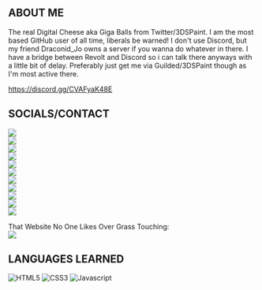 ## ABOUT ME

The real Digital Cheese aka Giga Balls from Twitter/3DSPaint. I am the most based GitHub user of all time, liberals be warned! I don't use Discord, but my friend Draconid_Jo owns a server if you wanna do whatever in there. I have a bridge between Revolt and Discord so i can talk there anyways with a little bit of delay. Preferably just get me via Guilded/3DSPaint though as I'm most active there.

https://discord.gg/CVAFyaK48E

## SOCIALS/CONTACT

<a href="https://dc-blog.neocities.org"><img src="https://github.com/DigitalCheese/DigitalCheese/assets/97138334/4ceeb410-612e-416a-9b67-8716f82f53cf"></a><br>
<a href="https://youtube.com/DigitalCheese"><img src="https://github.com/DigitalCheese/DigitalCheese/assets/97138334/425a1916-95d3-41a7-8601-db958f3df0dc"></a><br>
<a href="https://guilded.gg/TDK"><img src="https://github.com/DigitalCheese/DigitalCheese/assets/97138334/53f8bc33-da5b-4a9d-a130-532687410c30"></a><br>
<a href="https://3dspaint.com/member?id=150961"><img src="https://github.com/DigitalCheese/DigitalCheese/assets/97138334/517848cf-1546-493a-bd01-a1e45447698c"></a><br>
<a href="https://t.me/FAC_GigaBalls"><img src="https://github.com/DigitalCheese/DigitalCheese/assets/97138334/9eca64c2-7bfd-4e4d-9fb5-f7917689b400"></a><br>
<a href="https://odysee.com/$/invite/@DigitalCheese:1"><img src="https://github.com/DigitalCheese/DigitalCheese/assets/97138334/3f4221c8-aa24-4b68-8ca7-a5873ca56116"></a><br>
<a href="https://steamcommunity.com/id/CoolGamrDC"><img src="https://github.com/DigitalCheese/DigitalCheese/assets/97138334/484cbd0c-1d0b-4d65-8e48-c7f42f643632"></a><br>
<a href="https://deviantart.com/DigitalCheeseYT"><img src="https://github.com/DigitalCheese/DigitalCheese/assets/97138334/6fa15c7d-44bc-41a9-befd-0eef98e72e53"></a><br>
<a href="https://kick.com/DigitalCheese"><img src="https://github.com/DigitalCheese/DigitalCheese/assets/97138334/b1675d62-2fdb-439c-b126-90449b5f5c3c"></a><br>
<a href="https://rvlt.gg/bz7jFJFA"><img src="https://github.com/DigitalCheese/DigitalCheese/assets/97138334/64cad682-9000-44d4-b36f-0c4e816ea554"></a><br>
<a href="https://rumble.com/c/c-2569280"><img src="https://github.com/DigitalCheese/DigitalCheese/assets/97138334/0e95ecff-7ebc-4b03-871d-1f168add4827"></a><br>

That Website No One Likes Over Grass Touching:<br>
<a href="https://twitter.com/DigitalCheeseYT"><img src="https://github.com/DigitalCheese/DigitalCheese/assets/97138334/fbad29f1-521c-4efd-a92c-22819e11242e"></a><br>

## LANGUAGES LEARNED

![HTML5](https://user-images.githubusercontent.com/97138334/208735972-e58c2d7a-942f-4eac-aa53-66d248789c5f.png)
![CSS3](https://user-images.githubusercontent.com/97138334/208736007-c0e7d82b-d6ed-4094-beb4-5d351af0a346.png)
![Javascript](https://github.com/DigitalCheese/DigitalCheese/assets/97138334/9c9cda02-c736-4a85-819b-a1df6b56463e)
